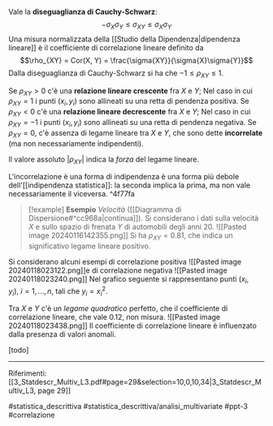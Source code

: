 Vale la **diseguaglianza di Cauchy-Schwarz**: $$ -\sigma_X \sigma_Y \le \sigma_{XY} \le \sigma_X \sigma_Y$$ Una misura normalizzata della [[Studio della Dipendenza|dipendenza lineare]] è il coefficiente di correlazione lineare definito da $$\rho_{XY} = Cor(X, Y) = \frac{\sigma{XY}}{\sigma{X}\sigma{Y}}$$ Dalla diseguaglianza di Cauchy-Schwarz si ha che $-1 \le \rho_{XY} \le 1$.

Se $\rho_{XY} \gt 0$ c'è una **relazione lineare crescente** fra $X$ e $Y$;
	Nel caso in cui $\rho_{XY} = 1$ i punti $(x_i, y_i)$ sono allineati su una retta di pendenza positiva.
Se $\rho_{XY} \lt 0$ c'è una **relazione lineare decrescente** fra $X$ e $Y$;
	Nel caso in cui $\rho_{XY} = -1$ i punti $(x_i, y_i)$ sono allineati su una retta di pendenza negativa.
Se $\rho_{XY} = 0$, c'è assenza di legame lineare tra $X$ e $Y$, che sono dette **incorrelate** (ma non necessariamente indipendenti).

Il valore assoluto $|\rho_{XY}|$ indica la *forza* del legame lineare.

L'incorrelazione è una forma di indipendenza è una forma più debole dell'[[indipendenza statistica]]: la seconda implica la prima, ma non vale necessariamente il viceversa. ^4f77fa

>[!example] **Esempio**
>*Velocità* ([[Diagramma di Dispersione#^cc968a|continua]]). Si considerano i dati sulla velocità $X$ e sullo spazio di frenata $Y$ di automobili degli anni 20.
>![[Pasted image 20240116142355.png]]
>Si ha $\rho_{XY} = 0.81$, che indica un significativo legame lineare positivo.

Si considerano alcuni esempi di correlazione positiva
![[Pasted image 20240118023122.png]]e di correlazione negativa ![[Pasted image 20240118023240.png]] Nel grafico seguente si rappresentano punti $(x_i, y_i),\ i=1,...,n$, tali che $y_i = x^2_i$.

Tra $X$ e $Y$ c'è un *legame quadratico* perfetto, che il coefficiente di correlazione lineare, che vale 0.12, non misura.
![[Pasted image 20240118023438.png]] Il coefficiente di correlazione lineare è influenzato dalla presenza di valori anomali.

[todo]

***
Riferimenti:
[[3_Statdescr_Multiv_L3.pdf#page=29&selection=10,0,10,34|3_Statdescr_Multiv_L3, page 29]]

#statistica_descrittiva 
#statistica_descrittiva/analisi_multivariate 
#ppt-3 
#correlazione 